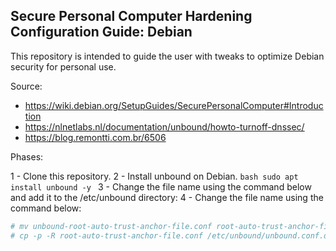 ## Secure Personal Computer Hardening Configuration Guide: Debian

This repository is intended to guide the user with tweaks to optimize Debian security for personal use.

Source: 

- https://wiki.debian.org/SetupGuides/SecurePersonalComputer#Introduction
- https://nlnetlabs.nl/documentation/unbound/howto-turnoff-dnssec/
- https://blog.remontti.com.br/6506

Phases:

1 - Clone this repository.
2 - Install unbound on Debian.
    ```bash
    sudo apt install unbound -y
    ```
3 - Change the file name using the command below and add it to the /etc/unbound directory:
4 - Change the file name using the command below:
```bash
# mv unbound-root-auto-trust-anchor-file.conf root-auto-trust-anchor-file.conf
# cp -p -R root-auto-trust-anchor-file.conf /etc/unbound/unbound.conf.d  
```

